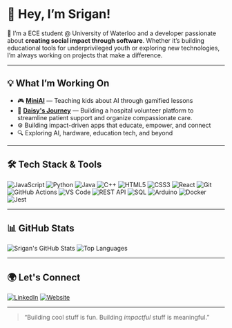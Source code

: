 # 👋 Hey, I’m Srigan!

🚀 I’m a ECE student @ University of Waterloo and a developer passionate about **creating social impact through software**. Whether it’s building educational tools for underprivileged youth or exploring new technologies, I’m always working on projects that make a difference.

---

## 💡 What I’m Working On

- 🎮 **[MiniAI](https://github.com/srigan-s/MiniAI-Refresh-2025)** — Teaching kids about AI through gamified lessons
- 🏥 **[Daisy's Journey](https://github.com/srigan-s/DaisyJourneyClient)** — Building a hospital volunteer platform to streamline patient support and organize compassionate care.
- ⚙️ Building impact-driven apps that educate, empower, and connect
- 🔍 Exploring AI, hardware, education tech, and beyond

---

## 🛠️ Tech Stack & Tools

![JavaScript](https://img.shields.io/badge/-JavaScript-F7DF1E?logo=javascript&logoColor=black&style=for-the-badge) ![Python](https://img.shields.io/badge/-Python-3776AB?logo=python&logoColor=white&style=for-the-badge) ![Java](https://img.shields.io/badge/-Java-007396?logo=java&logoColor=white&style=for-the-badge) ![C++](https://img.shields.io/badge/-C++-00599C?logo=c%2B%2B&logoColor=white&style=for-the-badge) ![HTML5](https://img.shields.io/badge/-HTML5-E34F26?logo=html5&logoColor=white&style=for-the-badge) ![CSS3](https://img.shields.io/badge/-CSS3-1572B6?logo=css3&logoColor=white&style=for-the-badge) ![React](https://img.shields.io/badge/-React-61DAFB?logo=react&logoColor=black&style=for-the-badge) ![Git](https://img.shields.io/badge/-Git-F05032?logo=git&logoColor=white&style=for-the-badge) ![GitHub Actions](https://img.shields.io/badge/-GitHub%20Actions-2088FF?logo=github-actions&logoColor=white&style=for-the-badge) ![VS Code](https://img.shields.io/badge/-VSCode-007ACC?logo=visual-studio-code&logoColor=white&style=for-the-badge) ![REST API](https://img.shields.io/badge/-REST%20APIs-25A162?logo=flask&logoColor=white&style=for-the-badge) ![SQL](https://img.shields.io/badge/-SQL-4479A1?logo=mysql&logoColor=white&style=for-the-badge) ![Arduino](https://img.shields.io/badge/-Arduino-00979D?logo=arduino&logoColor=white&style=for-the-badge) ![Docker](https://img.shields.io/badge/-Docker-2496ED?logo=docker&logoColor=white&style=for-the-badge) ![Jest](https://img.shields.io/badge/-Jest-C21325?logo=jest&logoColor=white&style=for-the-badge)

---

## 📊 GitHub Stats

![Srigan's GitHub Stats](https://github-readme-stats.vercel.app/api?username=srigan-s&show_icons=true&theme=tokyonight)
![Top Languages](https://github-readme-stats.vercel.app/api/top-langs/?username=srigan-s&layout=compact&theme=tokyonight)

---

## 🌍 Let's Connect

[![LinkedIn](https://img.shields.io/badge/-LinkedIn-blue?style=for-the-badge&logo=linkedin&logoColor=white)](https://www.linkedin.com/in/srigan-sivagnanenthirarajah-418601206/)
[![Website](https://img.shields.io/badge/-Portfolio-black?style=for-the-badge&logo=firefox&logoColor=white)](https://srigan-s.github.io/)

---

> “Building cool stuff is fun. Building *impactful* stuff is meaningful.”


